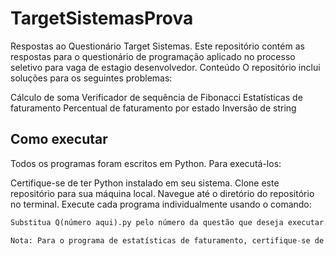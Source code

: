 # TargetSistemasProva
Respostas ao Questionário Target Sistemas.
Este repositório contém as respostas para o questionário de programação aplicado no processo seletivo para vaga de estagio desenvolvedor.
Conteúdo
O repositório inclui soluções para os seguintes problemas:

Cálculo de soma
Verificador de sequência de Fibonacci
Estatísticas de faturamento
Percentual de faturamento por estado
Inversão de string

## Como executar
Todos os programas foram escritos em Python. Para executá-los:

Certifique-se de ter Python instalado em seu sistema.
Clone este repositório para sua máquina local.
Navegue até o diretório do repositório no terminal.
Execute cada programa individualmente usando o comando:
``` python python Q1.py
Substitua Q(número aqui).py pelo número da questão que deseja executar.

Nota: Para o programa de estatísticas de faturamento, certifique-se de ter o arquivo JSON com os dados de faturamento no mesmo diretório do script.
